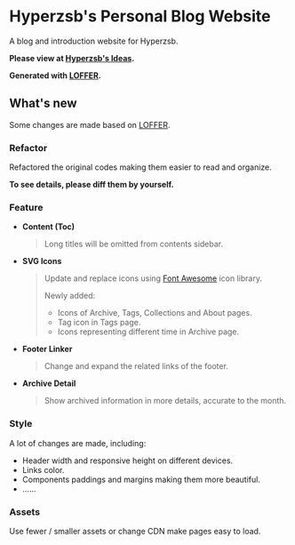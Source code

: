 # Hyperzsb's Personal Blog Website

A blog and introduction website for Hyperzsb.

**Please view at [Hyperzsb's Ideas](https://hyperzsb.tech/).**

**Generated with [LOFFER](https://fromendworld.github.io/LOFFER/document/).**

## What's new

Some changes are made based on [LOFFER](https://fromendworld.github.io/LOFFER/document/).

### Refactor

Refactored the original codes making them easier to read and organize.

**To see details, please diff them by yourself.**

### Feature

- **Content (Toc)**

  > Long titles will be omitted from contents sidebar.

- **SVG Icons**

  > Update and replace icons using [Font Awesome](https://fontawesome.com/) icon library.
  >
  > Newly added: 
  >
  > - Icons of Archive, Tags, Collections and About pages.
  > - Tag icon in Tags page.
  > - Icons representing different time in Archive page.

- **Footer Linker**

  > Change and expand the related links of the footer.

- **Archive Detail**

  > Show archived information in more details, accurate to the month.

### Style

A lot of changes are made, including:

- Header width and responsive height on different devices.
- Links color.
- Components paddings and margins making them more beautiful.
- ......

### Assets

Use fewer / smaller assets or change CDN make pages easy to load.
